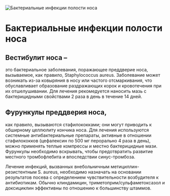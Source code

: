 ![Бактериальные инфекции полости носа](bakter.jpg)

# Бактериальные инфекции полости носа

## Вестибулит носа – 

это бактериальное заболевания, поражающее преддверие носа, вызываемое, как правило, Staphylococcus aureus. Заболевание может возникать из-за ковыряния в носу или частого отсмаркивания, что обуславливает образование раздражающих корок и кровотечения при их отшелушивании. Для лечения рекомедуется наносить мазь с бактерицидными свойствами 2 раза в день в течение 14 дней.

## Фурункулы преддверия носа,
 как правило, вызываются стафилококками; они могут приводить к обширному целлюлиту кончика носа. Для лечения используются системные антибактериальные препараты, активные в отношении стафилококков (цефалексин по 500 мг перорально 4 раза в день), можно применять теплые компрессы и местно бактерицидные мази. Фурункулы необходимо вскрывать, чтобы предотвратить развитие местного тромбофлебита и впоследствии синус-тромбоза.

Лечение инфекций, вызванных внебольничным метициллин-резистентным S. aureus, необходимо назначать на основании результатов посева с определением чувствительности возбудителя к антибиотикам. Обычно клиндамицин, триметоприм/сульфаметоксазол и доксициклин эффективны по отношению к большинству штаммов.